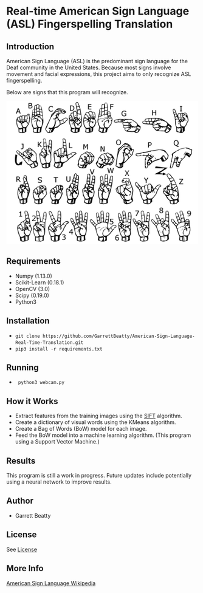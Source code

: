 Real-time American Sign Language (ASL) Fingerspelling Translation
================================================================

Introduction
------------
American Sign Language (ASL) is the predominant sign language for the Deaf community 
in the United States. Because most signs involve movement and facial expressions, 
this project aims to only recognize ASL fingerspelling.

Below are signs that this program will recognize.

![ASL Signs](signs.png)

Requirements
------------

* Numpy (1.13.0)
* Scikit-Learn (0.18.1)
* OpenCV (3.0)
* Scipy (0.19.0)
* Python3

Installation
-------------
* `git clone https://github.com/GarrettBeatty/American-Sign-Language-Real-Time-Translation.git`
* `pip3 install -r requirements.txt` 

Running
-------
* ` python3 webcam.py`

How it Works                                            
-------------------

* Extract features from the training images using the [SIFT](https://en.wikipedia.org/wiki/Scale-invariant_feature_transform) algorithm.
* Create a dictionary of visual words using the KMeans algorithm.
* Create a Bag of Words (BoW) model for each image.
* Feed the BoW model into a machine learning algorithm. (This program using a Support Vector Machine.)
    
Results
-------------

This program is still a work in progress. Future updates include potentially using a neural network to improve results.

Author
-------------
* Garrett Beatty

License
-------------
See [License](https://github.com/GarrettBeatty/American-Sign-Language-Real-Time-Translation/blob/master/LICENSE.md)

More Info
---------
[American Sign Language Wikipedia](https://en.wikipedia.org/wiki/American_Sign_Language)
